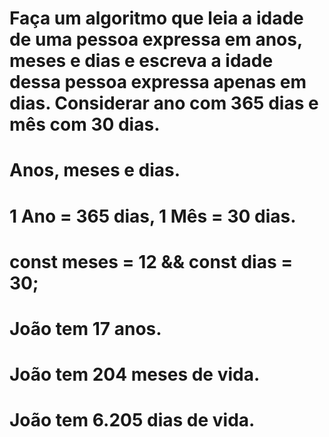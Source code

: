 # Faça um algoritmo que leia a idade de uma pessoa expressa em anos, meses e dias e escreva a idade dessa pessoa expressa apenas em dias. Considerar ano com 365 dias e mês com 30 dias.

# Anos, meses e dias.

# 1 Ano = 365 dias, 1 Mês = 30 dias.

# const meses = 12 && const dias = 30;

# João tem 17 anos.

# João tem 204 meses de vida.

# João tem 6.205 dias de vida.
